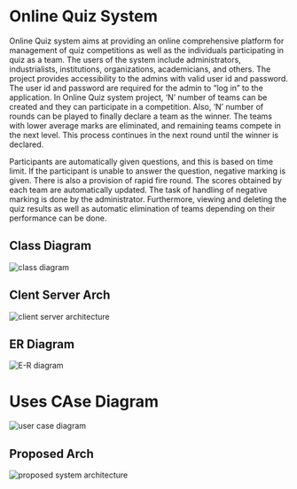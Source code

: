 # Online Quiz System

Online Quiz system aims at providing an online comprehensive platform for management of quiz competitions as well as the individuals participating in quiz as a team. The users of the system include administrators, industrialists, institutions, organizations, academicians, and others.
The project provides accessibility to the admins with valid user id and password. The user id and password are required for the admin to “log in” to the application.
In Online Quiz system project, ‘N’ number of teams can be created and they can participate in a competition. Also, ‘N’ number of rounds can be played to finally declare a team as the winner. The teams with lower average marks are eliminated, and remaining teams compete in the next level. This process continues in the next round until the winner is declared.

Participants are automatically given questions, and this is based on time limit. If the participant is unable to answer the question, negative marking is given. There is also a provision of rapid fire round.
The scores obtained by each team are automatically updated. The task of handling of negative marking is done by the administrator. Furthermore, viewing and deleting the quiz results as well as automatic elimination of teams depending on their performance can be done.

## Class Diagram
![class diagram](https://user-images.githubusercontent.com/99204211/183295636-9ae5e413-2601-4d4a-b1b2-98811579215f.png)

## Clent Server Arch
![client server architecture](https://user-images.githubusercontent.com/99204211/183295644-017f07fc-a473-47d1-b301-e7062faee976.png)

## ER Diagram
![E-R diagram](https://user-images.githubusercontent.com/99204211/183295647-40d5d339-6954-41ef-8ca2-0082947f91db.png)

# Uses CAse Diagram
![user case diagram](https://user-images.githubusercontent.com/99204211/183295653-4bc6d0b7-5415-40eb-bd0b-ff9bd83861b8.png)

## Proposed Arch
![proposed system architecture](https://user-images.githubusercontent.com/99204211/183295655-9f3492ba-b85b-4b42-8488-0db9376498d2.png)
